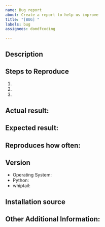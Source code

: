 ```yaml
---
name: Bug report
about: Create a report to help us improve
title: "[BUG] "
labels: bug
assignees: domdfcoding

---
```


<!-- Have you searched for similar issues? Before submitting this issue, please check the open issues and add a note before logging a new issue.

PLEASE USE THE TEMPLATE BELOW TO PROVIDE INFORMATION ABOUT THE ISSUE.
INSUFFICIENT INFO WILL GET THE ISSUE CLOSED. IT WILL ONLY BE REOPENED AFTER SUFFICIENT INFO IS PROVIDED-->

## Description
<!--Provide a brief description of the issue-->


## Steps to Reproduce
<!--Please add a series of steps to reproduce the issue-->

   1.
   2.
   3.

## Actual result:
<!--Please add screenshots if needed and include the Python traceback if present-->


## Expected result:


## Reproduces how often:
<!--[Easily reproduced/Intermittent issue/No steps to reproduce]-->


## Version

  * Operating System:
  * Python:
  * whiptail:

## Installation source
<!-- e.g. Github repository, Github Releases, PyPI/pip, Anaconda/conda -->


## Other Additional Information:
<!--Any additional information, related issues, extra QA steps, configuration or data that might be necessary to reproduce the issue-->
